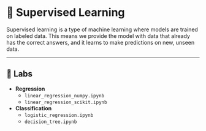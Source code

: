 # 🧠 Supervised Learning

Supervised learning is a type of machine learning where models are trained on labeled data. This means we provide the model with data that already has the correct answers, and it learns to make predictions on new, unseen data.

---

## 🧪 Labs

- **Regression**
  - `linear_regression_numpy.ipynb`
  - `linear_regression_scikit.ipynb`
- **Classification**
  - `logistic_regression.ipynb`
  - `decision_tree.ipynb`